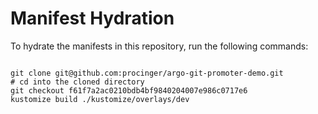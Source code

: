 
# Manifest Hydration

To hydrate the manifests in this repository, run the following commands:

```shell

git clone git@github.com:procinger/argo-git-promoter-demo.git
# cd into the cloned directory
git checkout f61f7a2ac0210bdb4bf9840204007e986c0717e6
kustomize build ./kustomize/overlays/dev
```